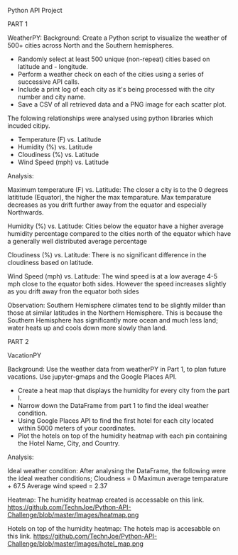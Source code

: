 Python API Project

PART 1

WeatherPY:
Background: 
Create a Python script to visualize the weather of 500+ cities across North and the Southern hemispheres.

- Randomly select at least 500 unique (non-repeat) cities based on latitude and -   longitude.
- Perform a weather check on each of the cities using a series of successive API    calls.
- Include a print log of each city as it's being processed with the city number     and city name.
- Save a CSV of all retrieved data and a PNG image for each scatter plot.

The folowing relationships were analysed using python libraries which incuded citipy.

- Temperature (F) vs. Latitude
- Humidity (%) vs. Latitude
- Cloudiness (%) vs. Latitude
- Wind Speed (mph) vs. Latitude


Analysis:

Maximum temperature (F) vs. Latitude:
The closer a city is to the 0 degrees latititude (Equator), the higher the max temparature. Max temparature decreases as you drift further away from the equator and especially Northwards.

Humidity (%) vs. Latitude:
Cities below the equator have a higher average humidity percentage compared to the cities north of the equator which have a generally well distributed average percentage

Cloudiness (%) vs. Latitude:
There is no significant difference in the cloudiness based on latitude.

Wind Speed (mph) vs. Latitude:
The wind speed is at a low average 4-5 mph close to the equator both sides. However the speed increases slightly as you drift away fron the equator both sides

Observation:
Southern Hemisphere climates tend to be slightly milder than those at similar latitudes in the Northern Hemisphere. This is because the Southern Hemisphere has significantly more ocean and much less land; water heats up and cools down more slowly than land.


PART 2

VacationPY

Background:
Use the weather data from weatherPY in Part 1, to plan future vacations. Use jupyter-gmaps and the Google Places API.

- Create a heat map that displays the humidity for every city from the part I.
- Narrow down the DataFrame from part 1 to find the ideal weather condition.
- Using Google Places API to find the first hotel for each city located within   5000 meters of your coordinates.
- Plot the hotels on top of the humidity heatmap with each pin containing the   Hotel Name, City, and Country.

Analysis:

Ideal weather condition:
After analysing the DataFrame, the following were the ideal weather conditions;
Cloudness = 0
Maximun average temparature + 67.5 
Average wind speed = 2.37

Heatmap:
The humidity heatmap created is accessable on this link.
https://github.com/TechnJoe/Python-API-Challenge/blob/master/Images/heatmap.png

Hotels on top of the humidity heatmap:
The hotels map is accesabble on this link.
https://github.com/TechnJoe/Python-API-Challenge/blob/master/Images/hotel_map.png












